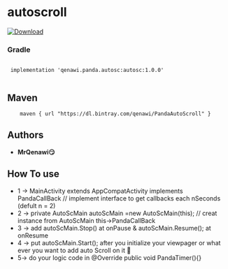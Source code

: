 # autoscroll
 [ ![Download](https://api.bintray.com/packages/qenawi/PandaAutoScroll/qenawi.panda.autosc/images/download.svg) ](https://bintray.com/qenawi/PandaAutoScroll/qenawi.panda.autosc/_latestVersion) 
 
### Gradle
```

 implementation 'qenawi.panda.autosc:autosc:1.0.0'
 
```

## Maven
        maven { url "https://dl.bintray.com/qenawi/PandaAutoScroll" }
## Authors

* **MrQenawi😏** 
## How To use

* 1 -> MainActivity extends AppCompatActivity implements PandaCallBack // implement interface to get callbacks each nSeconds (defult n = 2) 
* 2 ->    private AutoScMain autoScMain =new AutoScMain(this);  // creat instance from AutoScMain this->PandaCallBack
* 3 -> add  autoScMain.Stop() at onPause  &  autoScMain.Resume();  at onResume
* 4 -> put  autoScMain.Start(); after you initialize your viewpager or what ever you want to add auto Scroll on it 🤤
* 5-> do your logic code in 
@Override
    public void PandaTimer(){}

